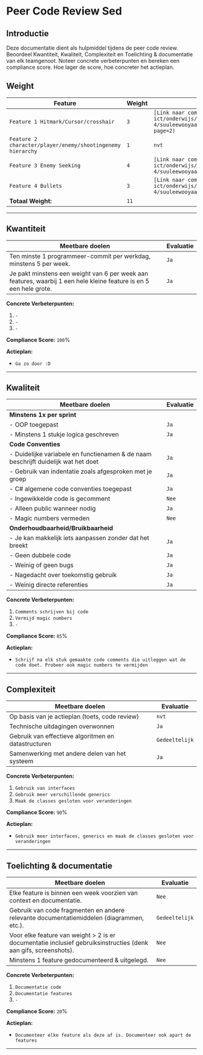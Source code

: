 # Peer Code Review Sed

## Introductie

Deze documentatie dient als hulpmiddel tijdens de peer code review. Beoordeel Kwantiteit, Kwaliteit, Complexiteit en Toelichting & documentatie van elk teamgenoot. Noteer concrete verbeterpunten en bereken een compliance score. Hoe lager de score, hoe concreter het actieplan.

## Weight

| **Feature**                                                   | **Weight** | **Commit/Link**                      |
|---------------------------------------------------------------|------------|--------------------------------------|
| `Feature 1 Hitmark/Cursor/crosshair`                          | `3`        | `[Link naar commit](https://gitlab.fdmci.hva.nl/propedeuse-hbo-ict/onderwijs/2023-2024/out-d-se-gd/blok-4/suuleewooyaa34/-/commit/918fbc993da7f08badc02b7e4eb52a094e2a38f1?page=2)`            |
| `Feature 2 character/player/enemy/shootingenemy hierarchy`    | `1`        | `nvt`            |
| `Feature 3 Enemy Seeking`                                     | `4`        | `[Link naar commit](https://gitlab.fdmci.hva.nl/propedeuse-hbo-ict/onderwijs/2023-2024/out-d-se-gd/blok-4/suuleewooyaa34/-/commit/ed5911e34e368803e65f2032e285ebbef04d62e6)`            |
| `Feature 4 Bullets`                                           | `3`        | `[Link naar commit](https://gitlab.fdmci.hva.nl/propedeuse-hbo-ict/onderwijs/2023-2024/out-d-se-gd/blok-4/suuleewooyaa34/-/commit/ef04303fad8d1346df6245f2a7d3c2b63a301b8a)`            |
| **Totaal Weight:**                                            | `11`       |                                      |

---

## Kwantiteit

| **Meetbare doelen**                             | **Evaluatie**                         |
|-------------------------------------------------|--------------------------------------|
| Ten minste 1 programmeer-commit per werkdag, minstens 5 per week. | `Ja` |
| Je pakt minstens een weight van 6 per week aan features, waarbij 1 een hele kleine feature is en 5 een hele grote. | `Ja` |

**Concrete Verbeterpunten:**
1. `-`
2. `-`
3. `-`

**Compliance Score:** `100`%

**Actieplan:**
- `Ga zo door :D`

---

## Kwaliteit

| **Meetbare doelen**                             | **Evaluatie**                             |
|-------------------------------------------------|------------------------------------------|
| **Minstens 1x per sprint**                         |                                          |
| - OOP toegepast                                 | `Ja` |
| - Minstens 1 stukje logica geschreven           | `Ja` |
| **Code Conventies**                                |                                          |
| - Duidelijke variabele en functienamen & de naam beschrijft duidelijk wat het doet | `Ja` |
| - Gebruik van indentatie zoals afgesproken met je groep | `Ja` |
| - C# algemene code conventies toegepast         | `Ja` |
| - Ingewikkelde code is gecomment                | `Nee` |
| - Alleen public wanneer nodig                   | `Ja` |
| - Magic numbers vermeden                        | `Nee` |
| **Onderhoudbaarheid/Bruikbaarheid**                |  |
| - Je kan makkelijk iets aanpassen zonder dat het breekt | `Ja` |
| - Geen dubbele code                             | `Ja` |
| - Weinig of geen bugs                           | `Ja` |
| - Nagedacht over toekomstig gebruik             | `Ja` |
| - Weinig directe referenties                    | `Ja` |

**Concrete Verbeterpunten:**
1. `Comments schrijven bij code`
2. `Vermijd magic numbers`
3. `-`

**Compliance Score:** `85`%

**Actieplan:**
- `Schrijf na elk stuk gemaakte code comments die uitleggen wat de code doet. Probeer ook magic numbers te vermijden`

---

## Complexiteit

| **Meetbare doelen**                                   | **Evaluatie**                                    |
|-------------------------------------------------------|-------------------------------------------------|
| Op basis van je actieplan (toets, code review)        | `nvt` |
| Technische uitdagingen overwonnen                     | `Ja`  |
| Gebruik van effectieve algoritmen en datastructuren   | `Gedeeltelijk` |
| Samenwerking met andere delen van het systeem         | `Ja`  |

**Concrete Verbeterpunten:**
1. `Gebruik van interfaces`
2. `Gebruik meer verschillende generics`
3. `Maak de classes gesloten voor veranderingen`

**Compliance Score:** `90`%

**Actieplan:**
- `Gebruik meer interfaces, generics en maak de classes gesloten voor veranderingen`

---

## Toelichting & documentatie

| **Meetbare doelen**                             | **Evaluatie**                          |
|-------------------------------------------------|---------------------------------------|
| Elke feature is binnen een week voorzien van context en documentatie. | `Nee` |
| Gebruik van code fragmenten en andere relevante documentatiemiddelen (diagrammen, etc.). | `Gedeeltelijk` |
| Voor elke feature van weight > 2 is er documentatie inclusief gebruiksinstructies (denk aan gifs, screenshots). | `Nee` |
| Minstens 1 feature gedocumenteerd & uitgelegd.  | `Nee` |

**Concrete Verbeterpunten:**
1. `Documentatie code`
2. `Documentatie features`
3. `-`

**Compliance Score:** `20`%

**Actieplan:**
- `Documenteer elke feature als deze af is. Documenteer ook apart de features`

---